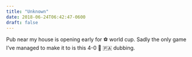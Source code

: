 ```yaml
---
title: "Unknown"
date: 2018-06-24T06:42:47-0600
draft: false
---
```


Pub near my house is opening early for ⚽️ world cup. Sadly the only game I’ve managed to make it to is this 4-0 🏴󠁧󠁢󠁥󠁮󠁧󠁿 🇵🇦 dubbing.
